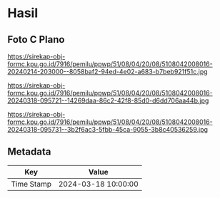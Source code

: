 # Hasil

## Foto C Plano

https://sirekap-obj-formc.kpu.go.id/7916/pemilu/ppwp/51/08/04/20/08/5108042008016-20240214-203000--8058baf2-94ed-4e02-a683-b7beb921f51c.jpg

https://sirekap-obj-formc.kpu.go.id/7916/pemilu/ppwp/51/08/04/20/08/5108042008016-20240318-095721--14269daa-86c2-42f8-85d0-d6dd706aa44b.jpg

https://sirekap-obj-formc.kpu.go.id/7916/pemilu/ppwp/51/08/04/20/08/5108042008016-20240318-095731--3b2f6ac3-5fbb-45ca-9055-3b8c40536259.jpg


## Metadata

| Key        | Value               |
| ---------- | ------------------- |
| Time Stamp | 2024-03-18 10:00:00 |



